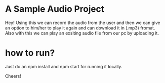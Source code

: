 # A Sample Audio Project

Hey! Using this we can record the audio from the user and then we can give an option to him/her to play it again and can download it in (.mp3) fromat. Also with this we can play an exsiting audio file from our pc by uploading it.

# how to run?

Just do an npm install and npm start for running it locally.

Cheers!
